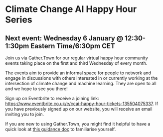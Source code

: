 # Climate Change AI Happy Hour Series

## Next event: Wednesday 6 January @ 12:30-1:30pm Eastern Time/6:30pm CET

Join us via Gather.Town for our regular virtual happy hour community events taking place on the first and third Wednesday of every month.

The events aim to provide an informal space for people to network and engage in discussions with others interested in or currently working at the intersection of climate change and machine learning. They are open to all and we hope to see you there!

Sign up on Eventbrite to receive a joining link: <https://www.eventbrite.co.uk/e/ccai-happy-hour-tickets-135504075337>. If you have previously signed up on our website, you will receive an email inviting you to join. 

If you are new to using Gather.Town, you might find it helpful to have a quick look at [this guidance doc](https://drive.google.com/file/d/1FGDyjc1Z7zYctYNwzkUeZ5YZ9qap0iN8/view) to familiarise yourself.

